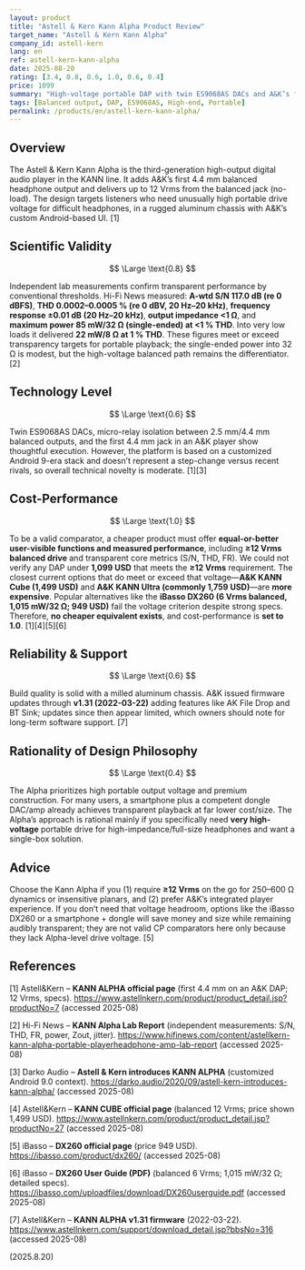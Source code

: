 ```yaml
---
layout: product
title: "Astell & Kern Kann Alpha Product Review"
target_name: "Astell & Kern Kann Alpha"
company_id: astell-kern
lang: en
ref: astell-kern-kann-alpha
date: 2025-08-20
rating: [3.4, 0.8, 0.6, 1.0, 0.6, 0.4]
price: 1099
summary: "High-voltage portable DAP with twin ES9068AS DACs and A&K’s first 4.4 mm balanced out. Independent lab results show transparent performance; cost-performance is 1.0 because no cheaper DAP matches its ≥12 Vrms capability with comparable measurements."
tags: [Balanced output, DAP, ES9068AS, High-end, Portable]
permalink: /products/en/astell-kern-kann-alpha/
---
```

## Overview

The Astell & Kern Kann Alpha is the third-generation high-output digital audio player in the KANN line. It adds A&K’s first 4.4 mm balanced headphone output and delivers up to 12 Vrms from the balanced jack (no-load). The design targets listeners who need unusually high portable drive voltage for difficult headphones, in a rugged aluminum chassis with A&K’s custom Android-based UI. [1]

## Scientific Validity

$$ \Large \text{0.8} $$

Independent lab measurements confirm transparent performance by conventional thresholds. Hi-Fi News measured: **A-wtd S/N 117.0 dB (re 0 dBFS)**, **THD 0.0002–0.0005 % (re 0 dBV, 20 Hz–20 kHz)**, **frequency response ±0.01 dB (20 Hz–20 kHz)**, **output impedance <1 Ω**, and **maximum power 85 mW/32 Ω (single-ended) at <1 % THD**. Into very low loads it delivered **22 mW/8 Ω at 1 % THD**. These figures meet or exceed transparency targets for portable playback; the single-ended power into 32 Ω is modest, but the high-voltage balanced path remains the differentiator. [2]

## Technology Level

$$ \Large \text{0.6} $$

Twin ES9068AS DACs, micro-relay isolation between 2.5 mm/4.4 mm balanced outputs, and the first 4.4 mm jack in an A&K player show thoughtful execution. However, the platform is based on a customized Android 9-era stack and doesn’t represent a step-change versus recent rivals, so overall technical novelty is moderate. [1][3]

## Cost-Performance

$$ \Large \text{1.0} $$

To be a valid comparator, a cheaper product must offer **equal-or-better user-visible functions and measured performance**, including **≥12 Vrms balanced drive** and transparent core metrics (S/N, THD, FR). We could not verify any DAP under **1,099 USD** that meets the **≥12 Vrms** requirement. The closest current options that do meet or exceed that voltage—**A&K KANN Cube (1,499 USD)** and **A&K KANN Ultra (commonly 1,759 USD)**—are **more expensive**. Popular alternatives like the **iBasso DX260 (6 Vrms balanced, 1,015 mW/32 Ω; 949 USD)** fail the voltage criterion despite strong specs. Therefore, **no cheaper equivalent exists**, and cost-performance is **set to 1.0**. [1][4][5][6]

## Reliability & Support

$$ \Large \text{0.6} $$

Build quality is solid with a milled aluminum chassis. A&K issued firmware updates through **v1.31 (2022-03-22)** adding features like AK File Drop and BT Sink; updates since then appear limited, which owners should note for long-term software support. [7]

## Rationality of Design Philosophy

$$ \Large \text{0.4} $$

The Alpha prioritizes high portable output voltage and premium construction. For many users, a smartphone plus a competent dongle DAC/amp already achieves transparent playback at far lower cost/size. The Alpha’s approach is rational mainly if you specifically need **very high-voltage** portable drive for high-impedance/full-size headphones and want a single-box solution.

## Advice

Choose the Kann Alpha if you (1) require **≥12 Vrms** on the go for 250–600 Ω dynamics or insensitive planars, and (2) prefer A&K’s integrated player experience. If you don’t need that voltage headroom, options like the iBasso DX260 or a smartphone + dongle will save money and size while remaining audibly transparent; they are not valid CP comparators here only because they lack Alpha-level drive voltage. [5]

## References

[1] Astell&Kern – **KANN ALPHA official page** (first 4.4 mm on an A&K DAP; 12 Vrms, specs). https://www.astellnkern.com/product/product_detail.jsp?productNo=7 (accessed 2025-08)

[2] Hi-Fi News – **KANN Alpha Lab Report** (independent measurements: S/N, THD, FR, power, Zout, jitter). https://www.hifinews.com/content/astellkern-kann-alpha-portable-playerheadphone-amp-lab-report (accessed 2025-08)

[3] Darko Audio – **Astell & Kern introduces KANN ALPHA** (customized Android 9.0 context). https://darko.audio/2020/09/astell-kern-introduces-kann-alpha/ (accessed 2025-08)

[4] Astell&Kern – **KANN CUBE official page** (balanced 12 Vrms; price shown 1,499 USD). https://www.astellnkern.com/product/product_detail.jsp?productNo=27 (accessed 2025-08)

[5] iBasso – **DX260 official page** (price 949 USD). https://ibasso.com/product/dx260/ (accessed 2025-08)

[6] iBasso – **DX260 User Guide (PDF)** (balanced 6 Vrms; 1,015 mW/32 Ω; detailed specs). https://ibasso.com/uploadfiles/download/DX260userguide.pdf (accessed 2025-08)

[7] Astell&Kern – **KANN ALPHA v1.31 firmware** (2022-03-22). https://www.astellnkern.com/support/download_detail.jsp?bbsNo=316 (accessed 2025-08)

(2025.8.20)

